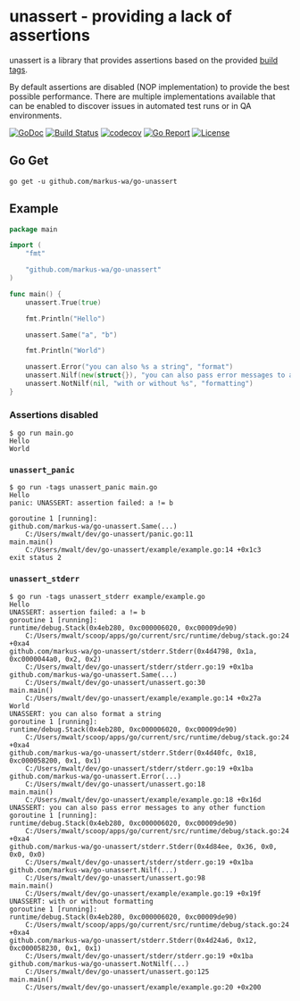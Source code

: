 # unassert - providing a lack of  assertions

unassert is a library that provides assertions based on the provided [build tags](https://www.digitalocean.com/community/tutorials/customizing-go-binaries-with-build-tags).

By default assertions are disabled (NOP implementation) to provide the best possible performance.
There are multiple implementations available that can be enabled to discover issues in automated test runs or in QA environments.

[![GoDoc](https://godoc.org/github.com/markus-wa/go-unassert?status.svg)](https://godoc.org/github.com/markus-wa/go-unassert)
[![Build Status](https://travis-ci.com/markus-wa/go-unassert.svg?branch=master)](https://travis-ci.com/markus-wa/go-unassert)
[![codecov](https://codecov.io/gh/markus-wa/go-unassert/branch/master/graph/badge.svg)](https://codecov.io/gh/markus-wa/go-unassert)
[![Go Report](https://goreportcard.com/badge/github.com/markus-wa/go-unassert)](https://goreportcard.com/report/github.com/markus-wa/go-unassert)
[![License](https://img.shields.io/badge/license-MIT-blue.svg?style=flat)](LICENSE.md)

## Go Get

    go get -u github.com/markus-wa/go-unassert

## Example

```go
package main

import (
	"fmt"

	"github.com/markus-wa/go-unassert"
)

func main() {
	unassert.True(true)

	fmt.Println("Hello")

	unassert.Same("a", "b")

	fmt.Println("World")

	unassert.Error("you can also %s a string", "format")
	unassert.Nilf(new(struct{}), "you can also pass error messages to any other function")
	unassert.NotNilf(nil, "with or without %s", "formatting")
}
```

### Assertions disabled

```
$ go run main.go
Hello
World
```

### `unassert_panic`

```
$ go run -tags unassert_panic main.go
Hello
panic: UNASSERT: assertion failed: a != b

goroutine 1 [running]:
github.com/markus-wa/go-unassert.Same(...)
    C:/Users/mwalt/dev/go-unassert/panic.go:11
main.main()
    C:/Users/mwalt/dev/go-unassert/example/example.go:14 +0x1c3
exit status 2
```

### `unassert_stderr`

```
$ go run -tags unassert_stderr example/example.go
Hello
UNASSERT: assertion failed: a != b
goroutine 1 [running]:
runtime/debug.Stack(0x4eb280, 0xc000006020, 0xc00009de90)
    C:/Users/mwalt/scoop/apps/go/current/src/runtime/debug/stack.go:24 +0xa4
github.com/markus-wa/go-unassert/stderr.Stderr(0x4d4798, 0x1a, 0xc0000044a0, 0x2, 0x2)
    C:/Users/mwalt/dev/go-unassert/stderr/stderr.go:19 +0x1ba
github.com/markus-wa/go-unassert.Same(...)
    C:/Users/mwalt/dev/go-unassert/unassert.go:30
main.main()
    C:/Users/mwalt/dev/go-unassert/example/example.go:14 +0x27a
World
UNASSERT: you can also format a string
goroutine 1 [running]:
runtime/debug.Stack(0x4eb280, 0xc000006020, 0xc00009de90)
    C:/Users/mwalt/scoop/apps/go/current/src/runtime/debug/stack.go:24 +0xa4
github.com/markus-wa/go-unassert/stderr.Stderr(0x4d40fc, 0x18, 0xc000058200, 0x1, 0x1)
    C:/Users/mwalt/dev/go-unassert/stderr/stderr.go:19 +0x1ba
github.com/markus-wa/go-unassert.Error(...)
    C:/Users/mwalt/dev/go-unassert/unassert.go:18
main.main()
    C:/Users/mwalt/dev/go-unassert/example/example.go:18 +0x16d
UNASSERT: you can also pass error messages to any other function
goroutine 1 [running]:
runtime/debug.Stack(0x4eb280, 0xc000006020, 0xc00009de90)
    C:/Users/mwalt/scoop/apps/go/current/src/runtime/debug/stack.go:24 +0xa4
github.com/markus-wa/go-unassert/stderr.Stderr(0x4d84ee, 0x36, 0x0, 0x0, 0x0)
    C:/Users/mwalt/dev/go-unassert/stderr/stderr.go:19 +0x1ba
github.com/markus-wa/go-unassert.Nilf(...)
    C:/Users/mwalt/dev/go-unassert/unassert.go:98
main.main()
    C:/Users/mwalt/dev/go-unassert/example/example.go:19 +0x19f
UNASSERT: with or without formatting
goroutine 1 [running]:
runtime/debug.Stack(0x4eb280, 0xc000006020, 0xc00009de90)
    C:/Users/mwalt/scoop/apps/go/current/src/runtime/debug/stack.go:24 +0xa4
github.com/markus-wa/go-unassert/stderr.Stderr(0x4d24a6, 0x12, 0xc000058230, 0x1, 0x1)
    C:/Users/mwalt/dev/go-unassert/stderr/stderr.go:19 +0x1ba
github.com/markus-wa/go-unassert.NotNilf(...)
    C:/Users/mwalt/dev/go-unassert/unassert.go:125
main.main()
    C:/Users/mwalt/dev/go-unassert/example/example.go:20 +0x200
```
